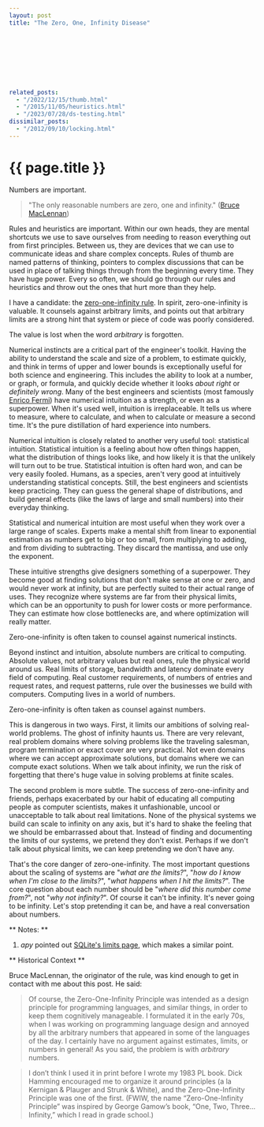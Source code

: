 ```yaml
---
layout: post
title: "The Zero, One, Infinity Disease"









related_posts:
  - "/2022/12/15/thumb.html"
  - "/2015/11/05/heuristics.html"
  - "/2023/07/28/ds-testing.html"
dissimilar_posts:
  - "/2012/09/10/locking.html"
---
```

{{ page.title }}
================

<p class="meta">Numbers are important.</p>

> "The only reasonable numbers are zero, one and infinity." ([Bruce MacLennan](http://www.amazon.com/dp/0195113063/))

Rules and heuristics are important. Within our own heads, they are mental shortcuts we use to save ourselves from needing to reason everything out from first principles. Between us, they are devices that we can use to communicate ideas and share complex concepts. Rules of thumb are named patterns of thinking, pointers to complex discussions that can be used in place of talking things through from the beginning every time. They have huge power. Every so often, we should go through our rules and heuristics and throw out the ones that hurt more than they help.

I have a candidate: the [zero-one-infinity rule](http://en.wikipedia.org/wiki/Zero_one_infinity_rule). In spirit, zero-one-infinity is valuable. It counsels against arbitrary limits, and points out that arbitrary limits are a strong hint that system or piece of code was poorly considered.

The value is lost when the word *arbitrary* is forgotten.

Numerical instincts are a critical part of the engineer's toolkit. Having the ability to understand the scale and size of a problem, to estimate quickly, and think in terms of upper and lower bounds is exceptionally useful for both science and engineering. This includes the ability to look at a number, or graph, or formula, and quickly decide whether it looks *about right* or *definitely wrong*. Many of the best engineers and scientists (most famously [Enrico Fermi](http://en.wikipedia.org/wiki/Fermi_problem)) have numerical intuition as a strength, or even as a superpower. When it's used well, intuition is irreplaceable. It tells us where to measure, where to calculate, and when to calculate or measure a second time. It's the pure distillation of hard experience into numbers.

Numerical intuition is closely related to another very useful tool: statistical intuition. Statistical intuition is a feeling about how often things happen, what the distribution of things looks like, and how likely it is that the unlikely will turn out to be true. Statistical intuition is often hard won, and can be very easily fooled. Humans, as a species, aren't very good at intuitively understanding statistical concepts. Still, the best engineers and scientists keep practicing. They can guess the general shape of distributions, and build general effects (like the laws of large and small numbers) into their everyday thinking. 

Statistical and numerical intuition are most useful when they work over a large range of scales. Experts make a mental shift from linear to exponential estimation as numbers get to big or too small, from multiplying to adding, and from dividing to subtracting. They discard the mantissa, and use only the exponent.

These intuitive strengths give designers something of a superpower. They become good at finding solutions that don't make sense at one or zero, and would never work at infinity, but are perfectly suited to their actual range of uses. They recognize where systems are far from their physical limits, which can be an opportunity to push for lower costs or more performance. They can estimate how close bottlenecks are, and where optimization will really matter.

Zero-one-infinity is often taken to counsel against numerical instincts.

Beyond instinct and intuition, absolute numbers are critical to computing. Absolute values, not arbitrary values but real ones, rule the physical world around us. Real limits of storage, bandwidth and latency dominate every field of computing. Real customer requirements, of numbers of entries and request rates, and request patterns, rule over the businesses we build with computers. Computing lives in a world of numbers. 

Zero-one-infinity is often taken as counsel against numbers.

This is dangerous in two ways. First, it limits our ambitions of solving real-world problems. The ghost of infinity haunts us. There are very relevant, real problem domains where solving problems like the traveling salesman, program termination or exact cover are very practical. Not even domains where we can accept approximate solutions, but domains where we can compute exact solutions. When we talk about infinity, we run the risk of forgetting that there's huge value in solving problems at finite scales.

The second problem is more subtle. The success of zero-one-infinity and friends, perhaps exacerbated by our habit of educating all computing people as computer scientists, makes it unfashionable, uncool or unacceptable to talk about real limitations. None of the physical systems we build can scale to infinity on any axis, but it's hard to shake the feeling that we should be embarrassed about that. Instead of finding and documenting the limits of our systems, we pretend they don't exist. Perhaps if we don't talk about physical limits, we can keep pretending we don't have any.

That's the core danger of zero-one-infinity. The most important questions about the scaling of systems are "*what are the limits?*", "*how do I know when I'm close to the limits?*", "*what happens when I hit the limits?*". The core question about each number should be "*where did this number come from?*", not "*why not infinity?*". Of course it can't be infinity. It's never going to be infinity. Let's stop pretending it can be, and have a real conversation about numbers.

** Notes: **

 1. *apy* pointed out [SQLite's limits page](https://www.sqlite.org/limits.html), which makes a similar point.

** Historical Context **

Bruce MacLennan, the originator of the rule, was kind enough to get in contact with me about this post. He said:

> Of course, the Zero-One-Infinity Principle was intended as a design principle for programming languages, and similar things, in order to keep them cognitively manageable. I formulated it in the early 70s, when I was working on programming language design and annoyed by all the arbitrary numbers that appeared in some of the languages of the day. I certainly have no argument against estimates, limits, or numbers in general! As you said, the problem is with *arbitrary* numbers.

> I don’t think I used it in print before I wrote my 1983 PL book. Dick Hamming encouraged me to organize it around principles (a la Kernigan & Plauger and  Strunk & White), and the Zero-One-Infinity Principle was one of the first. (FWIW, the name “Zero-One-Infinity Principle” was inspired by George Gamow’s book, “One, Two, Three… Infinity,” which I read in grade school.)